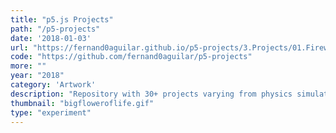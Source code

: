 ```yaml
---
title: "p5.js Projects"
path: "/p5-projects"
date: '2018-01-03'
url: "https://fernand0aguilar.github.io/p5-projects/3.Projects/01.Fireworks/"
code: "https://github.com/fernand0aguilar/p5-projects"
more: ""
year: "2018"
category: 'Artwork'
description: "Repository with 30+ projects varying from physics simulations, Visual Algorithms or Other Projects."
thumbnail: "bigfloweroflife.gif"
type: "experiment"
---
```

